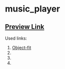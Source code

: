 # music_player

## [Preview Link]()

Used links:

1. [Object-fit](https://developer.mozilla.org/en-US/docs/Web/CSS/object-fit)
2. []()
3. []()
4. []()
